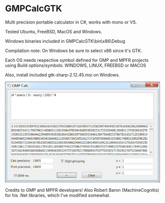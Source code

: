 # GMPCalcGTK
Multi precision portable calculator in C#, works with mono or VS.

Tested Ubuntu, FreeBSD, MacOS and Windows.

Windows binaries included in GMPCalcGTK\bin\x86\Debug

Compilation note: On Windows be sure to select x86 since it's GTK.

Each OS needs respective symbol defined for GMP and MPFR projects using Build options/symbols: WINDOWS, LINUX, FREEBSD or MACOS

Also, install included gtk-sharp-2.12.45.msi on Windows.


![alt screenshot](https://raw.githubusercontent.com/tigros/GMPCalcGTK/master/screenshot.jpg)

Credits to GMP and MPFR developers! Also Robert Baron (MachineCognitis) for his .Net libraries, which I've modified somewhat.

